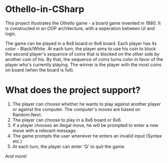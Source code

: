 # Othello-in-CSharp
This project illustrates the Othello game - a board game invented in 1880.
It is constructed in an OOP architecture, with a seperation between UI and logic.

The game can be played in a 8x8 board or 6x6 board.
Each player has its color - Black/White.
At each turn, the player aims to use his coin to block the second player's sequence of coins that is blocked on the other side by another coin of his. By that, the sequence of coins turns color in favor of the player who's currently playing.
The winner is the player with the most coins on board (when the board is full).

# What does the project support?
1. The player can choose whether he wants to play against another player or against the computer. The computer's moves are based on Random.Next.
2. The player can choose to play in a 8x8 board or 6x6.
3. If a player chooses an illegal move, he will be prompted to enter a new move with a relevant message.
4. The game prompts the user whenever he enters an invalid input (Syntax etc.)
5. At each turn, the player can enter 'Q' to quit the game.

And more!
